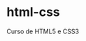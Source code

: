 # html-css
 Curso de HTML5 e CSS3
<a href="https://alicelimag.github.io/html-css/exercicios/d010/desafio.html"  Executar o exercicios>
